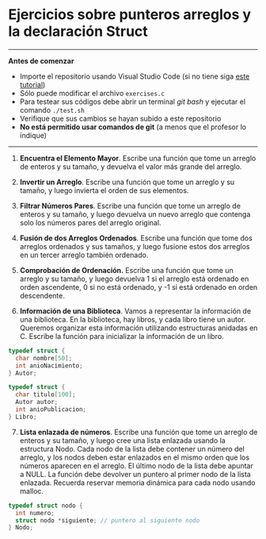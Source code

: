 

Ejercicios sobre punteros arreglos y la declaración Struct
=====


---
**Antes de comenzar**

* Importe el repositorio usando Visual Studio Code (si no tiene siga [este tutorial](https://chartreuse-goal-d5c.notion.site/C-mo-comenzar-con-los-labs-b4dd8c7abc5a425d8f25e2eaa060e5b5?pvs=4))
* Sólo puede modificar el archivo `exercises.c` 
* Para testear sus códigos debe abrir un terminal *git bash* y ejecutar el comando `./test.sh`
* Verifique que sus cambios se hayan subido a este repositorio
* **No está permitido usar comandos de git** (a menos que el profesor lo indique)
---

1. **Encuentra el Elemento Mayor**. Escribe una función que tome un arreglo de enteros
y su tamaño, y devuelva el valor más grande del arreglo.

2. **Invertir un Arreglo**. Escribe una función que tome un arreglo y su tamaño, y luego
invierta el orden de sus elementos.

3. **Filtrar Números Pares**. Escribe una función que tome un arreglo de enteros
y su tamaño, y luego devuelva un nuevo arreglo que contenga solo
los números pares del arreglo original.

4. **Fusión de dos Arreglos Ordenados**. Escribe una función que tome dos arreglos
ordenados y sus tamaños, y luego fusione estos dos
arreglos en un tercer arreglo también ordenado.

5. **Comprobación de Ordenación.** Escribe una función que tome un arreglo y su tamaño,
y luego devuelva 1 si el arreglo está ordenado en orden ascendente,
  0 si no está ordenado, y -1 si está ordenado en orden descendente.

6. **Información de una Biblioteca**. Vamos a representar la información de una biblioteca. En la
biblioteca, hay libros, y cada libro tiene un autor. Queremos organizar esta
información utilizando estructuras anidadas en C. Escribe la función para
inicializar la información de un libro.

````c
typedef struct {
  char nombre[50];
  int anioNacimiento;
} Autor;

typedef struct {
  char titulo[100];
  Autor autor;
  int anioPublicacion;
} Libro;
````

7. **Lista enlazada de números**. Escribe una función que tome un arreglo de enteros y su tamaño, y
luego cree una lista enlazada usando la estructura Nodo. Cada nodo de la lista
debe contener un número del arreglo, y los nodos deben estar enlazados en el
mismo orden que los números aparecen en el arreglo. El último nodo de la lista
debe apuntar a NULL. La función debe devolver un puntero al primer nodo de la
lista enlazada.
Recuerda reservar memoria dinámica para cada nodo usando malloc.

````c
typedef struct nodo {
  int numero;
  struct nodo *siguiente; // puntero al siguiente nodo
} Nodo;
````

